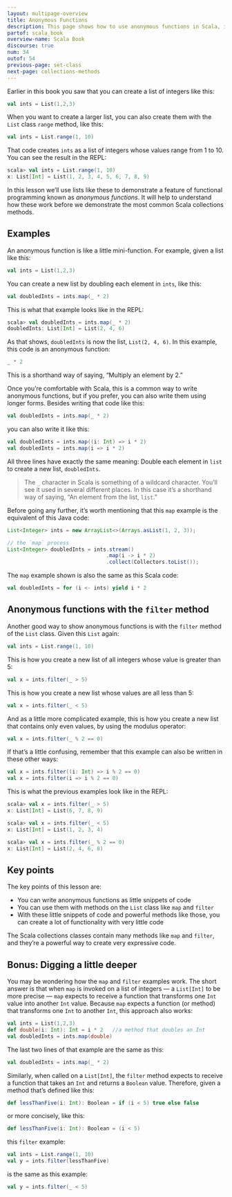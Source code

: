 ```yaml
---
layout: multipage-overview
title: Anonymous Functions
description: This page shows how to use anonymous functions in Scala, including examples with the List class 'map' and 'filter' functions.
partof: scala_book
overview-name: Scala Book
discourse: true
num: 34
outof: 54
previous-page: set-class
next-page: collections-methods
---
```



Earlier in this book you saw that you can create a list of integers like this:

```scala
val ints = List(1,2,3)
```

When you want to create a larger list, you can also create them with the `List` class `range` method, like this:

```scala
val ints = List.range(1, 10)
```

That code creates `ints` as a list of integers whose values range from 1 to 10. You can see the result in the REPL:

```scala
scala> val ints = List.range(1, 10)
x: List[Int] = List(1, 2, 3, 4, 5, 6, 7, 8, 9)
```

In this lesson we’ll use lists like these to demonstrate a feature of functional programming known as *anonymous functions*. It will help to understand how these work before we demonstrate the most common Scala collections methods.



## Examples

An anonymous function is like a little mini-function. For example, given a list like this:

```scala
val ints = List(1,2,3)
```

You can create a new list by doubling each element in `ints`, like this:

```scala
val doubledInts = ints.map(_ * 2)
```

This is what that example looks like in the REPL:

```scala
scala> val doubledInts = ints.map(_ * 2)
doubledInts: List[Int] = List(2, 4, 6)
```

As that shows, `doubledInts` is now the list, `List(2, 4, 6)`. In this example, this code is an anonymous function:

```scala
_ * 2
```

This is a shorthand way of saying, “Multiply an element by 2.” 

Once you’re comfortable with Scala, this is a common way to write anonymous functions, but if you prefer, you can also write them using longer forms. Besides writing that code like this:

```scala
val doubledInts = ints.map(_ * 2)
```

you can also write it like this:

```scala
val doubledInts = ints.map((i: Int) => i * 2)
val doubledInts = ints.map(i => i * 2)
```

All three lines have exactly the same meaning: Double each element in `list` to create a new list, `doubledInts`.

>The `_` character in Scala is something of a wildcard character. You’ll see it used in several different places. In this case it’s a shorthand way of saying, “An element from the list, `list`.”

Before going any further, it’s worth mentioning that this `map` example is the equivalent of this Java code:

```java
List<Integer> ints = new ArrayList<>(Arrays.asList(1, 2, 3));

// the `map` process
List<Integer> doubledInts = ints.stream()
                                .map(i -> i * 2)
                                .collect(Collectors.toList());
```

The `map` example shown is also the same as this Scala code:

```scala
val doubledInts = for (i <- ints) yield i * 2
```



## Anonymous functions with the `filter` method

Another good way to show anonymous functions is with the `filter` method of the `List` class. Given this `List` again:

```scala
val ints = List.range(1, 10)
```

This is how you create a new list of all integers whose value is greater than 5:

```scala
val x = ints.filter(_ > 5)
```

This is how you create a new list whose values are all less than 5:

```scala
val x = ints.filter(_ < 5)
```

And as a little more complicated example, this is how you create a new list that contains only even values, by using the modulus operator:

```scala
val x = ints.filter(_ % 2 == 0)
```

If that’s a little confusing, remember that this example can also be written in these other ways:

```scala
val x = ints.filter((i: Int) => i % 2 == 0)
val x = ints.filter(i => i % 2 == 0)
```

This is what the previous examples look like in the REPL:

```scala
scala> val x = ints.filter(_ > 5)
x: List[Int] = List(6, 7, 8, 9)

scala> val x = ints.filter(_ < 5)
x: List[Int] = List(1, 2, 3, 4)

scala> val x = ints.filter(_ % 2 == 0)
x: List[Int] = List(2, 4, 6, 8)
```



## Key points

The key points of this lesson are:

- You can write anonymous functions as little snippets of code
- You can use them with methods on the `List` class like `map` and `filter`
- With these little snippets of code and powerful methods like those, you can create a lot of functionality with very little code

The Scala collections classes contain many methods like `map` and `filter`, and they’re a powerful way to create very expressive code.



## Bonus: Digging a little deeper

You may be wondering how the `map` and `filter` examples work. The short answer is that when `map` is invoked on a list of integers — a `List[Int]` to be more precise — `map` expects to receive a function that transforms one `Int` value into another `Int` value. Because `map` expects a function (or method) that transforms one `Int` to another `Int`, this approach also works:

```scala
val ints = List(1,2,3)
def double(i: Int): Int = i * 2   //a method that doubles an Int
val doubledInts = ints.map(double)
```

The last two lines of that example are the same as this:

```scala
val doubledInts = ints.map(_ * 2)
```

Similarly, when called on a `List[Int]`, the `filter` method expects to receive a function that takes an `Int` and returns a `Boolean` value. Therefore, given a method that’s defined like this:

```scala
def lessThanFive(i: Int): Boolean = if (i < 5) true else false
```

or more concisely, like this:

```scala
def lessThanFive(i: Int): Boolean = (i < 5)
```

this `filter` example:

```scala
val ints = List.range(1, 10)
val y = ints.filter(lessThanFive)
```

is the same as this example:

```scala
val y = ints.filter(_ < 5)
```













